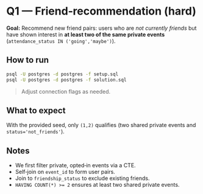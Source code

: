 # Q1 — Friend‑recommendation (hard)

**Goal:** Recommend new friend pairs: users who are *not currently friends* but have shown interest in **at least two of the same private events** (`attendance_status IN ('going','maybe')`).

## How to run
```bash
psql -U postgres -d postgres -f setup.sql
psql -U postgres -d postgres -f solution.sql
```
> Adjust connection flags as needed.

## What to expect
With the provided seed, only `(1,2)` qualifies (two shared private events and `status='not_friends'`).

## Notes
- We first filter private, opted‑in events via a CTE.
- Self‑join on `event_id` to form user pairs.
- Join to `friendship_status` to exclude existing friends.
- `HAVING COUNT(*) >= 2` ensures at least two shared private events.
